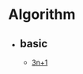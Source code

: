 # Algorithm   
- ## basic
	- [3n+1](https://github.com/DongyeolLee/Algorithm/tree/master/basic/3n%2B1)
